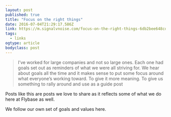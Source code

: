 ```yaml
---
layout: post 
published: true
title: "Focus on the right things" 
date: 2016-07-04T21:29:17.586Z 
link: https://m.signalvnoise.com/focus-on-the-right-things-6db2bee648cd#.bjmdhsqhu 
tags:
  - links
ogtype: article 
bodyclass: post 
---
```


> I’ve worked for large companies and not so large ones. Each one had goals set out as reminders of what we were all striving for. We hear about goals all the time and it makes sense to put some focus around what everyone’s working toward. To give it more meaning. To give us something to rally around and use as a guide post

Posts like this are posts we love to share as it reflects some of what we do here at Flybase as well.

We follow our own set of goals and values here.